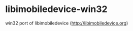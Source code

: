 libimobiledevice-win32
======================

win32 port of libimobiledevice (http://libimobiledevice.org)
